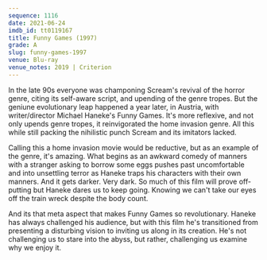 ```yaml
---
sequence: 1116
date: 2021-06-24
imdb_id: tt0119167
title: Funny Games (1997)
grade: A
slug: funny-games-1997
venue: Blu-ray
venue_notes: 2019 | Criterion
---
```


In the late 90s everyone was champoning Scream's revival of the horror genre, citing its self-aware script, and upending of the genre tropes. But the geniune evolutionary leap happened a year later, in Austria, with writer/director Michael Haneke's Funny Games. It's more reflexive, and not only upends genre tropes, it reinvigorated the home invasion genre. All this while still packing the nihilistic punch Scream and its imitators lacked.

<!-- end -->

Calling this a home invasion movie would be reductive, but as an example of the genre, it's amazing. What begins as an awkward comedy of manners with a stranger asking to borrow some eggs pushes past uncomfortable and into unsettling terror as Haneke traps his characters with their own manners. And it gets darker. Very dark. So much of this film will prove off-putting but Haneke dares us to keep going. Knowing we can't take our eyes off the train wreck despite the body count.

And its that meta aspect that makes Funny Games so revolutionary. Haneke has always challenged his audience, but with this film he's transitioned from presenting a disturbing vision to inviting us along in its creation. He's not challenging us to stare into the abyss, but rather, challenging us examine why we enjoy it.

